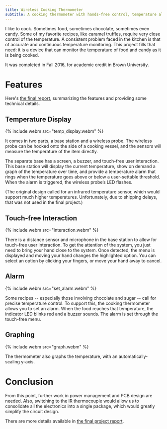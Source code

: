 ```yaml
---
title: Wireless Cooking Thermometer
subtitle: A cooking thermometer with hands-free control, temperature alarms, and more.
---
```


I like to cook. Sometimes food, sometimes chocolate, sometimes even candy. Some of my favorite recipes, like caramel truffles, require very close control of the temperature. A consistent problem faced in the kitchen is that of accurate and continuous temperature monitoring. This project fills that need: it is a device that can monitor the temperature of food and candy as it is being cooked. 

It was completed in Fall 2016, for academic credit in Brown University.

# Features

Here's [the final report](/download/WirelessCookingThermometer.pdf), summarizing the features and providing some technical details. 

## Temperature Display

{% include webm src="temp_display.webm" %}

It comes in two parts, a base station and a wireless probe. The wireless probe can be hooked onto the side of a cooking vessel, and the sensors will measure the temperature of the item directly. 

The separate base has a screen, a buzzer, and touch-free user interaction. This base station will display the current temperature, show on demand a graph of the temperature over time, and provide a temperature alarm that rings when the temperature goes above or below a user-settable threshold. When the alarm is triggered, the wireless probe’s LED flashes.

(The original design called for an infrared temperature sensor, which would support much higher temperatures. Unfortunately, due to shipping delays, that was not used in the final project.)

## Touch-free Interaction

{% include webm src="interaction.webm" %}

There is a distance sensor and microphone in the base station to allow for touch-free user interaction. To get the attention of the system, you just need to bring your hand close to the system. Once detected, the menu is displayed and moving your hand changes the highlighted option. You can select an option by clicking your fingers, or move your hand away to cancel.

## Alarm

{% include webm src="set_alarm.webm" %}

Some recipes -- especially those involving chocolate and sugar -- call for precise temperature control. To support this, the cooking thermometer allows you to set an alarm. When the food reaches that temperature, the indicator LED blinks red and a buzzer sounds. The alarm is set through the touch-free menu.

## Graphing

{% include webm src="graph.webm" %}

The thermometer also graphs the temperature, with an automatically-scaling y-axis.

# Conclusion

From this point, further work in power management and PCB design are needed. Also, switching to the IR thermocouple would allow us to consolidate all the electronics into a single package, which would greatly simplify the circuit design.

There are more details available in [the final project report](/download/WirelessCookingThermometer.pdf).